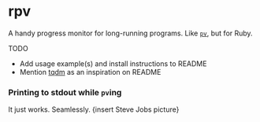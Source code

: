 # rpv

A handy progress monitor for long-running programs. Like [`pv`](http://linux.die.net/man/1/pv), but for Ruby. 


TODO

 - Add usage example(s) and install instructions to README
 - Mention [tqdm](https://github.com/tqdm/tqdm) as an inspiration on README

### Printing to stdout while `pv`ing

It just works. Seamlessly. {insert Steve Jobs picture}

